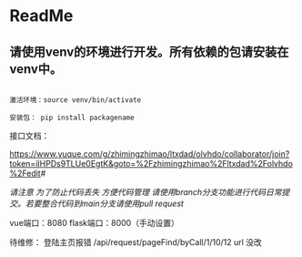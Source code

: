 # ReadMe

## 请使用venv的环境进行开发。所有依赖的包请安装在venv中。

```

激活环境：source venv/bin/activate

安装包： pip install packagename
```

接口文档：


<https://www.yuque.com/g/zhimingzhimao/ltxdad/olvhdo/collaborator/join?token=iIHPDs9TLUe0EgtK&goto=%2Fzhimingzhimao%2Fltxdad%2Folvhdo%2Fedit>#

*请注意 为了防止代码丢失 方便代码管理 请使用branch分支功能进行代码日常提交。若要整合代码到main分支请使用pull request*

vue端口：8080
flask端口：8000（手动设置）

待维修：
登陆主页报错
/api/request/pageFind/byCall/1/10/12 url 没改